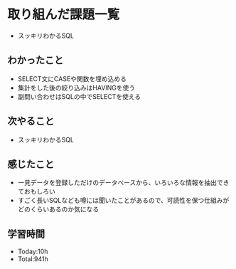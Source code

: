 # 取り組んだ課題一覧
- スッキリわかるSQL
## わかったこと
- SELECT文にCASEや関数を埋め込める
- 集計をした後の絞り込みはHAVINGを使う
- 副問い合わせはSQLの中でSELECTを使える
## 次やること
- スッキリわかるSQL
## 感じたこと
- 一見データを登録しただけのデータベースから、いろいろな情報を抽出できておもしろい
- すごく長いSQLなども噂には聞いたことがあるので、可読性を保つ仕組みがどのくらいあるのか気になる
## 学習時間
- Today:10h
- Total:941h
